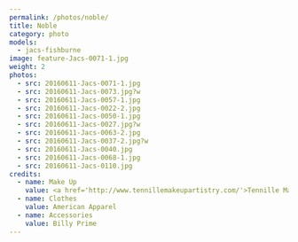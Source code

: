 ```yaml
---
permalink: /photos/noble/
title: Noble
category: photo
models:
  - jacs-fishburne
image: feature-Jacs-0071-1.jpg
weight: 2
photos:
  - src: 20160611-Jacs-0071-1.jpg
  - src: 20160611-Jacs-0073.jpg?w
  - src: 20160611-Jacs-0057-1.jpg
  - src: 20160611-Jacs-0022-2.jpg
  - src: 20160611-Jacs-0050-1.jpg
  - src: 20160611-Jacs-0027.jpg?w
  - src: 20160611-Jacs-0063-2.jpg
  - src: 20160611-Jacs-0037-2.jpg?w
  - src: 20160611-Jacs-0040.jpg
  - src: 20160611-Jacs-0068-1.jpg
  - src: 20160611-Jacs-0110.jpg
credits:
  - name: Make Up
    value: <a href='http://www.tennillemakeupartistry.com/'>Tennille Makeup Artistry</a>
  - name: Clothes
    value: American Apparel
  - name: Accessories
    value: Billy Prime
---
```

